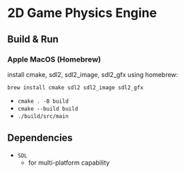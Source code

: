 # 2D Game Physics Engine

## Build & Run

### Apple MacOS (Homebrew)

install cmake, sdl2, sdl2_image, sdl2_gfx using homebrew:

```
brew install cmake sdl2 sdl2_image sdl2_gfx
```

- `cmake . -B build`
- `cmake --build build`
- `./build/src/main`

## Dependencies

- `SDL`
  - for multi-platform capability